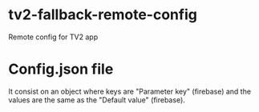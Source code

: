 # tv2-fallback-remote-config
Remote config for TV2 app

# Config.json file
It consist on an object where keys are "Parameter key" (firebase) and the values are the same as the "Default value" (firebase).
